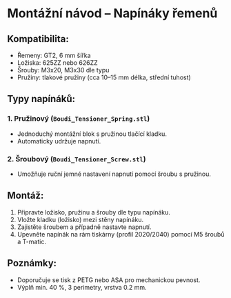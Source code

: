 # Montážní návod – Napínáky řemenů

## Kompatibilita:
- Řemeny: GT2, 6 mm šířka
- Ložiska: 625ZZ nebo 626ZZ
- Šrouby: M3x20, M3x30 dle typu
- Pružiny: tlakové pružiny (cca 10–15 mm délka, střední tuhost)

## Typy napínáků:
### 1. Pružinový (`Boudi_Tensioner_Spring.stl`)
- Jednoduchý montážní blok s pružinou tlačící kladku.
- Automaticky udržuje napnutí.

### 2. Šroubový (`Boudi_Tensioner_Screw.stl`)
- Umožňuje ruční jemné nastavení napnutí pomocí šroubu s pružinou.

## Montáž:
1. Připravte ložisko, pružinu a šrouby dle typu napínáku.
2. Vložte kladku (ložisko) mezi stěny napínáku.
3. Zajistěte šroubem a případně nastavte napnutí.
4. Upevněte napínák na rám tiskárny (profil 2020/2040) pomocí M5 šroubů a T-matic.

## Poznámky:
- Doporučuje se tisk z PETG nebo ASA pro mechanickou pevnost.
- Výplň min. 40 %, 3 perimetry, vrstva 0.2 mm.
